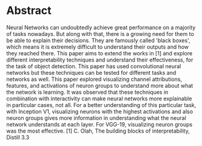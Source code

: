 # Abstract 

Neural Networks can undoubtedly achieve great performance on a majority of tasks nowadays.
But along with that, there is a growing need for them to be able to explain their decisions. They
are famously called 'black boxes', which means it is extremely difficult to understand their outputs
and how they reached there. This paper aims to extend the works in [1] and explore different
interpretability techniques and understand their effectiveness, for the task of object detection. This
paper has used convolutional neural networks but these techniques can be tested for different tasks
and networks as well. This paper explored visualizing channel attributions, features, and activations
of neuron groups to understand more about what the network is learning. It was observed that
these techniques in combination with interactivity can make neural networks more explainable in
particular cases, not all. For a better understanding of this particular task, with Inception V1,
visualizing neurons with the highest activations and also neuron groups gives more information in
understanding what the neural network understands at each layer. For VGG-19, visualizing neuron
groups was the most effective.
[1] C. Olah, The building blocks of interpretability, Distill 3.3
